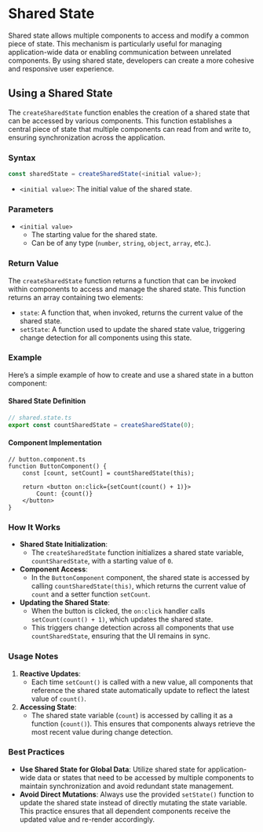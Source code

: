 # Shared State

Shared state allows multiple components to access and modify a common piece of state. This mechanism is particularly useful for managing application-wide data or enabling communication between unrelated components. By using shared state, developers can create a more cohesive and responsive user experience.

## Using a Shared State

The `createSharedState` function enables the creation of a shared state that can be accessed by various components. This function establishes a central piece of state that multiple components can read from and write to, ensuring synchronization across the application.

### Syntax

```ts
const sharedState = createSharedState(<initial value>);
```

* `<initial value>`: The initial value of the shared state.

### Parameters

* `<initial value>`
    * The starting value for the shared state.
    * Can be of any type (`number`, `string`, `object`, `array`, etc.).

### Return Value

The `createSharedState` function returns a function that can be invoked within components to access and manage the shared state. This function returns an array containing two elements:

* `state`: A function that, when invoked, returns the current value of the shared state.
* `setState`: A function used to update the shared state value, triggering change detection for all components using this state.

### Example

Here’s a simple example of how to create and use a shared state in a button component:

#### Shared State Definition

```ts
// shared.state.ts
export const countSharedState = createSharedState(0);
```
#### Component Implementation

```tsx
// button.component.ts
function ButtonComponent() {
    const [count, setCount] = countSharedState(this);

    return <button on:click={setCount(count() + 1)}>
        Count: {count()}
    </button>
}
```

### How It Works

* <strong>Shared State Initialization</strong>:
    * The `createSharedState` function initializes a shared state variable, `countSharedState`, with a starting value of `0`.
* <strong>Component Access</strong>:
    * In the `ButtonComponent` component, the shared state is accessed by calling `countSharedState(this)`, which returns the current value of `count` and a setter function `setCount`.
* <strong>Updating the Shared State</strong>:
    * When the button is clicked, the `on:click` handler calls `setCount(count() + 1)`, which updates the shared state.
    * This triggers change detection across all components that use `countSharedState`, ensuring that the UI remains in sync.

### Usage Notes

1. <strong>Reactive Updates</strong>:
    * Each time `setCount()` is called with a new value, all components that reference the shared state automatically update to reflect the latest value of `count()`.
2. <strong>Accessing State</strong>:
    * The shared state variable (`count`) is accessed by calling it as a function (`count()`). This ensures that components always retrieve the most recent value during change detection.

### Best Practices
* <strong>Use Shared State for Global Data</strong>: Utilize shared state for application-wide data or states that need to be accessed by multiple components to maintain synchronization and avoid redundant state management.
* <strong>Avoid Direct Mutations</strong>: Always use the provided `setState()` function to update the shared state instead of directly mutating the state variable. This practice ensures that all dependent components receive the updated value and re-render accordingly.
